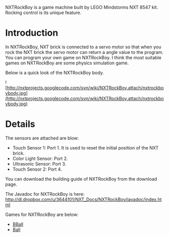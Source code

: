 NXTRockBoy is a game machine built by LEGO Mindstorms NXT 8547 kit. Rocking control is its unique feature.

# Introduction #

In NXTRockBoy, NXT brick is connected to a servo motor so that when you rock the NXT brick the servo motor can return a angle value to the program. You can program your own game on NXTRockBoy. I think the most suitable games on NXTRockBoy are some physics simulation game.

Below is a quick look of the NXTRockBoy body.

![http://nxtprojects.googlecode.com/svn/wiki/NXTRockBoy.attach/nxtrockboybody.jpg](http://nxtprojects.googlecode.com/svn/wiki/NXTRockBoy.attach/nxtrockboybody.jpg)

# Details #

The sensors are attached are blow:
  * Touch Sensor 1: Port 1. It is used to reset the initial position of the NXT brick.
  * Color Light Sensor: Port 2.
  * Ultrasonic Sensor: Port 3.
  * Touch Sensor 2: Port 4.

You can download the building guide of NXTRockBoy from the download page.

The Javadoc for NXTRockBoy is here: http://dl.dropbox.com/u/3644101/NXT_Docs/NXTRockBoy/javadoc/index.html

Games for NXTRockBoy are below:
  * [BBall](BBall.md)
  * [Ball](Drop.md)